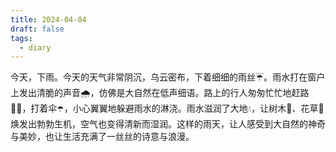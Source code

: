 ```yaml
---
title: 2024-04-04
draft: false
tags:
  - diary
---
```

今天，下雨。今天的天气非常阴沉，乌云密布，下着细细的雨丝☔️。雨水打在窗户上发出清脆的声音🌧️，仿佛是大自然在低声细语。路上的行人匆匆忙忙地赶路🚶‍♂️，打着伞☂️，小心翼翼地躲避雨水的淋浇。雨水滋润了大地💧，让树木🌳、花草🌸焕发出勃勃生机，空气也变得清新而湿润。这样的雨天，让人感受到大自然的神奇与美妙，也让生活充满了一丝丝的诗意与浪漫。